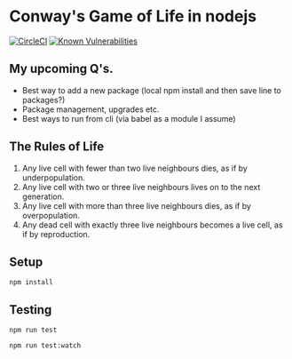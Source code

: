 # Conway's Game of Life in nodejs

[![CircleCI](https://circleci.com/gh/0x646e78/gameoflife-js/tree/master.svg?style=svg)](https://circleci.com/gh/0x646e78/gameoflife-js/tree/master)
[![Known Vulnerabilities](https://snyk.io/test/github/0x646e78/gameoflife-js/badge.svg?style=plastic)](https://snyk.io/test/github/0x646e78/gameoflife-js) 

## My upcoming Q's.

- Best way to add a new package (local npm install and then save line to packages?)
- Package management, upgrades etc.
- Best ways to run from cli (via babel as a module I assume)

## The Rules of Life

1. Any live cell with fewer than two live neighbours dies, as if by underpopulation.
2. Any live cell with two or three live neighbours lives on to the next generation.
3. Any live cell with more than three live neighbours dies, as if by overpopulation.
4. Any dead cell with exactly three live neighbours becomes a live cell, as if by reproduction.

## Setup

    npm install

## Testing

    npm run test

    npm run test:watch

